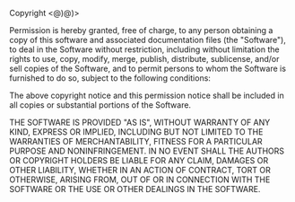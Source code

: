 Copyright <@)@)> <COPYRIGHT Kirti>

Permission is hereby granted, free of charge, 
to any person obtaining a copy of this software and associated documentation files (the "Software"),
to deal in the Software without restriction, including without limitation the rights to use, copy, modify, 
merge, publish, distribute, sublicense, and/or sell copies of the Software, 
and to permit persons to whom the Software is furnished to do so, subject to the following conditions:

The above copyright notice and this permission notice shall be included in all copies or substantial portions of the Software.

THE SOFTWARE IS PROVIDED "AS IS", WITHOUT WARRANTY OF ANY KIND, EXPRESS OR IMPLIED, 
INCLUDING BUT NOT LIMITED TO THE WARRANTIES OF MERCHANTABILITY, 
FITNESS FOR A PARTICULAR PURPOSE AND NONINFRINGEMENT. IN NO EVENT SHALL THE AUTHORS OR 
COPYRIGHT HOLDERS BE LIABLE FOR ANY CLAIM, DAMAGES OR OTHER LIABILITY, WHETHER IN AN ACTION OF CONTRACT, 
TORT OR OTHERWISE, ARISING FROM, 
OUT OF OR IN CONNECTION WITH THE SOFTWARE OR THE USE OR OTHER DEALINGS IN THE SOFTWARE.
